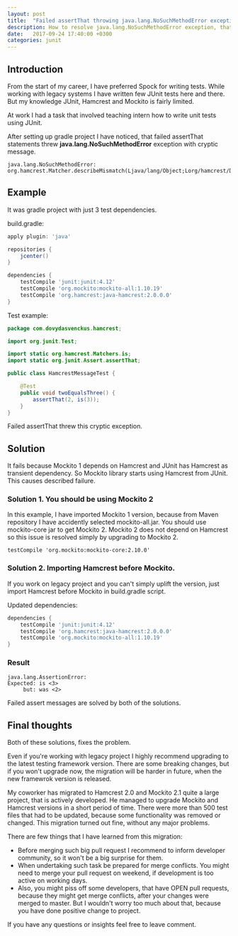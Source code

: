 ```yaml
---
layout: post
title:  "Failed assertThat throwing java.lang.NoSuchMethodError exception when using Hamcrest and Mockito"
description: How to resolve java.lang.NoSuchMethodError exception, that occurs when using JUnit with Hamcrest and Mockito.
date:   2017-09-24 17:40:00 +0300
categories: junit
---
```


## Introduction
From the start of my career, I have preferred Spock for writing tests.
While working with legacy systems I have written few JUnit tests here and there.
But my knowledge JUnit, Hamcrest and Mockito is fairly limited.

At work I had a task that involved teaching intern how to write unit tests using JUnit.

After setting up gradle project I have noticed, that failed assertThat statements
 threw **java.lang.NoSuchMethodError** exception with cryptic message.

    java.lang.NoSuchMethodError: org.hamcrest.Matcher.describeMismatch(Ljava/lang/Object;Lorg/hamcrest/Description;)V

## Example
It was gradle project with just 3 test dependencies.

build.gradle:

```gradle
apply plugin: 'java'

repositories {
    jcenter()
}

dependencies {
    testCompile 'junit:junit:4.12'
    testCompile 'org.mockito:mockito-all:1.10.19'
    testCompile 'org.hamcrest:java-hamcrest:2.0.0.0'
}
```

Test example:
```java
package com.dovydasvenckus.hamcrest;

import org.junit.Test;

import static org.hamcrest.Matchers.is;
import static org.junit.Assert.assertThat;

public class HamcrestMessageTest {

    @Test
    public void twoEqualsThree() {
        assertThat(2, is(3));
    }
}
```

Failed assertThat threw this cryptic exception.

## Solution

It fails because Mockito 1 depends on Hamcrest and JUnit has Hamcrest as transient dependency.
So Mockito library starts using Hamcrest from JUnit. This causes described failure.

### Solution 1. You should be using Mockito 2
In this example, I have imported Mockito 1 version, because from Maven
repository I have accidently selected mockito-all.jar. You should use mockito-core
jar to get Mockito 2. Mockito 2 does not depend on Hamcrest so this issue is resolved simply
by upgrading to Mockito 2.

    testCompile 'org.mockito:mockito-core:2.10.0'

### Solution 2. Importing Hamcrest before Mockito.
If you work on legacy project and you can't simply uplift the version, just import
Hamcrest before Mockito in build.gradle script.

Updated dependencies:
```gradle
dependencies {
    testCompile 'junit:junit:4.12'
    testCompile 'org.hamcrest:java-hamcrest:2.0.0.0'
    testCompile 'org.mockito:mockito-all:1.10.19'
}
```

### Result
```
java.lang.AssertionError:
Expected: is <3>
     but: was <2>
```

Failed assert messages are solved by both of the solutions.

## Final thoughts
Both of these solutions, fixes the problem.

Even if you're working with legacy project I highly recommend upgrading to
the latest testing framework version.
There are some breaking changes, but if you won't upgrade now, the migration will
be harder in future, when the new framewrok version is released.

My coworker has migrated to Hamcrest 2.0 and Mockito 2.1 quite a large project,
that is actively developed. He managed to upgrade Mockito and Hamcrest versions
in a short period of time. There were more than 500 test files that had to be updated,
because some functionality was removed or changed. This migration turned out fine,
without any major problems.

There are few things that I have learned from this migration:
* Before merging such big pull request I recommend to inform developer community,
so it won't be a big surprise for them.
* When undertaking such task be prepared for merge conflicts. You might need to
  merge your pull request on weekend, if development is too active on working days.
* Also, you might piss off some developers, that have OPEN pull requests,
  because they might get merge conflicts, after your changes were merged to master.
  But I wouldn't worry too much about that, because you have done positive change to project.

If you have any questions or insights feel free to leave comment.
